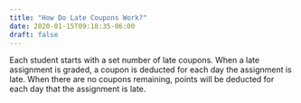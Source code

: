 ```yaml
---
title: "How Do Late Coupons Work?"
date: 2020-01-15T09:18:35-06:00
draft: false
---
```


Each student starts with a set number of late coupons. When a late assignment is graded, a coupon is deducted for each day the assignment is late. When there are no coupons remaining, points will be deducted for each day that the assignment is late.